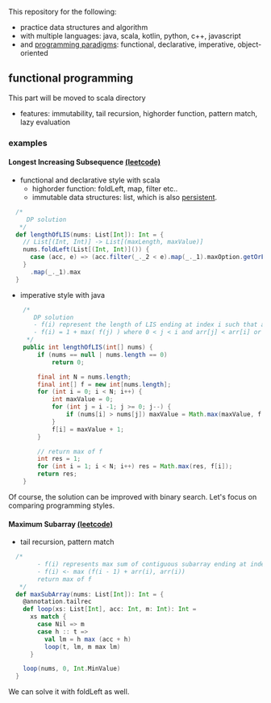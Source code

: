 This repository for the following:
 - practice data structures and algorithm
 - with multiple languages: java, scala, kotlin, python, c++, javascript
 - and [programming paradigms](https://en.wikipedia.org/wiki/Programming_paradigm): functional, declarative, imperative, object-oriented

## functional programming
This part will be moved to scala directory
- features: immutability, tail recursion, highorder function, pattern match, lazy evaluation

### examples
#### Longest Increasing Subsequence [(leetcode)](https://leetcode.com/problems/longest-increasing-subsequence/)

- functional and declarative style with scala
  - highorder function: foldLeft, map, filter etc..
  - immutable data structures: list, which is also [persistent](https://en.wikipedia.org/wiki/Persistent_data_structure).
```scala
  /*
     DP solution
   */
  def lengthOfLIS(nums: List[Int]): Int = {
    // List[(Int, Int)] -> List[(maxLength, maxValue)]
    nums.foldLeft(List[(Int, Int)]()) {
      case (acc, e) => (acc.filter(_._2 < e).map(_._1).maxOption.getOrElse(0) + 1, e) :: acc
    }
      .map(_._1).max
  }
```

- imperative style with java
```java
    /*
       DP solution
       - f(i) represent the length of LIS ending at index i such that arr[i] is the last element of the LIS.
       - f(i) = 1 + max( f(j) ) where 0 < j < i and arr[j] < arr[i] or L(i) = 1, if no such j exists
     */
    public int lengthOfLIS(int[] nums) {
        if (nums == null | nums.length == 0)
            return 0;

        final int N = nums.length;
        final int[] f = new int[nums.length];
        for (int i = 0; i < N; i++) {
            int maxValue = 0;
            for (int j = i -1; j >= 0; j--) {
                if (nums[i] > nums[j]) maxValue = Math.max(maxValue, f[j]);
            }
            f[i] = maxValue + 1;
        }

        // return max of f
        int res = 1;
        for (int i = 1; i < N; i++) res = Math.max(res, f[i]);
        return res;
    }
```
Of course, the solution can be improved with binary search. Let's focus on comparing programming styles.

#### Maximum Subarray [(leetcode)](https://leetcode.com/problems/maximum-subarray/)
- tail recursion, pattern match
```scala
  /*
        - f(i) represents max sum of contiguous subarray ending at index i
        - f(i) <- max (f(i - 1) + arr(i), arr(i))
        return max of f
   */
  def maxSubArray(nums: List[Int]): Int = {
    @annotation.tailrec
    def loop(xs: List[Int], acc: Int, m: Int): Int =
      xs match {
        case Nil => m
        case h :: t =>
          val lm = h max (acc + h)
          loop(t, lm, m max lm)
      }

    loop(nums, 0, Int.MinValue)
  }
```
We can solve it with foldLeft as well.
